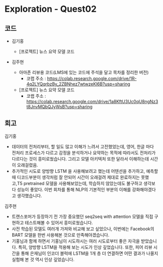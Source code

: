 # Exploration - Quest02

## 코드

- 김기홍

  - [프로젝트] 뉴스 요약 모델 코드

- 김주현

  - 아마존 리뷰용 코드(LMS에 있는 코드에 주석을 달고 목차를 정리한 버전)
    - 코랩 주소 : https://colab.research.google.com/drive/1R-4q2LYQqrbzBy_2ZBNhez7wtwzeKl6B?usp=sharing
  - [프로젝트] 뉴스 요약 모델 코드
    - 코랩 주소 : https://colab.research.google.com/drive/1a8KftU3Uc0qU8ngNz3t8JnvMQbQJyWsB?usp=sharing

## 회고

김기홍

- 데이터의 전처리부터, 할 일도 많고 이해가 느려서 고전했었는데, 영어, 한글 마다 전처리 프로세스가 다르고 감정을 분석하거나 요약하는 목적에 따라서도 전처리가 다르다는 것이 흥미로웠습니다. 그리고 모델 아키텍처 또한 달라서 이해하는데 시간이 오래걸렸음.
- 추가적인 시도로 양방향 LSTM 을 사용해보려고 했는데 어텐션을 추가하고, 예측할 때 디코드부분이 생각처럼 잘 안되어 시간이 오래걸려 제대로 완료하지는 못했고,T5 pretrained 모델을 사용해보았는데, 학습하지 않았는데도 불구하고 생각보다 성능이 좋았다. 이번 회차를 통해 NLP의 기본적인 부분의 이해를 강화해야겠다고 생각했습니다.

김주현

- 트랜스포머가 등장하기 전 가장 중요했던 seq2seq with attention 모델을 직접 구현하고 테스트해볼 수 있어서 흥미로웠습니다.
- 사전 학습된 모델도 여러개 가져와 비교해 보고 싶었으나, 이번에는 Facebook의 BART 모델을 한번 사용해본 것으로 만족해야겠습니다.
- 기홍님과 함께 하면서 기홍님이 시도하시는 여러 시도로부터 좋은 자극을 받았습니다. 특히, 양방향 LSTM을 적용해 보는 시도가 인상 깊었습니다. 또한, 피어 리뷰 시간을 통해 은재님이 인코더 블럭에 LSTM을 1개 층 더 연결하면 어떤 결과가 나올지 실험해 본 것 역시 인상 깊었습니다.
